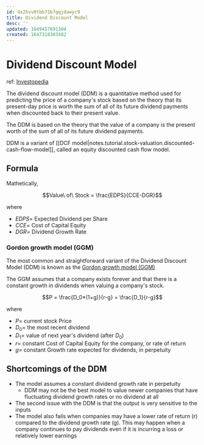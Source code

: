 ```yaml
---
id: 4x2hvv0tbb71b7gqjdawyc9
title: Dividend Discount Model
desc: ''
updated: 1649457691304
created: 1647318303482
---
```

# Dividend Discount Model
ref: [Investopedia](https://www.investopedia.com/terms/d/ddm.asp)

The dividend discount model (DDM) is a quantitative method used for predicting the price of a company's stock based on the theory that its present-day price is worth the sum of all of its future dividend payments when discounted back to their present value.

The DDM is based on the theory that the value of a company is the present worth of the sum of all of its future dividend payments.

DDM is a variant of [[DCF model|notes.tutorial.stock-valuation.discounted-cash-flow-model]], called an equity discounted cash flow model.

## Formula
Mathetically, 

$$Value\ of\ Stock = \frac{EDPS}{CCE-DGR}$$

where
- $EDPS =$ Expected Dividend per Share
- $CCE =$ Cost of Capital Equity
- $DGR =$ Dividend Growth Rate

### Gordon growth model (GGM)
The most common and straightforward variant of the Dividend Discount Model (DDM) is known as the [Gordon growth model (GGM)]((https://www.investopedia.com/terms/g/gordongrowthmodel.asp))

The GGM assumes that a company exists forever and that there is a constant growth in dividends when valuing a company's stock.

$$P = \frac{D_0*(1+g)}{r-g} = \frac{D_1}{r-g}$$

where
- $P =$ current stock Price
- $D_0 =$ the most recent dividend
- $D_1 =$ value of next year's dividend (after $D_0$)
- $r =$ constant Cost of Capital Equity for the company, or rate of return
- $g =$ constant Growth rate expected for dividends, in perpetuity

## Shortcomings of the DDM
- The model assumes a constant dividend growth rate in perpetuity
  - DDM may not be the best model to value newer companies that have fluctuating dividend growth rates or no dividend at all
- The second issue with the DDM is that the output is very sensitive to the inputs
- The model also fails when companies may have a lower rate of return (r) compared to the dividend growth rate (g). This may happen when a company continues to pay dividends even if it is incurring a loss or relatively lower earnings